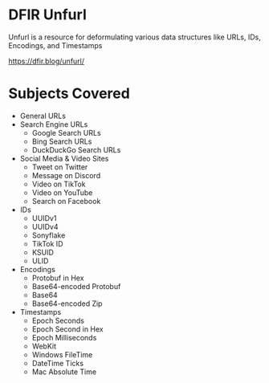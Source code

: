 # DFIR Unfurl
Unfurl is a resource for deformulating various data structures like URLs, IDs, Encodings, and Timestamps

https://dfir.blog/unfurl/

# Subjects Covered
- General URLs
- Search Engine URLs
    - Google Search URLs
    - Bing Search URLs
    - DuckDuckGo Search URLs
- Social Media & Video Sites
    - Tweet on Twitter
    - Message on Discord
    - Video on TikTok
    - Video on YouTube
    - Search on Facebook
- IDs
    - UUIDv1
    - UUIDv4
    - Sonyflake
    - TikTok ID
    - KSUID
    - ULID
- Encodings
    - Protobuf in Hex
    - Base64-encoded Protobuf
    - Base64
    - Base64-encoded Zip
- Timestamps
    - Epoch Seconds
    - Epoch Second in Hex
    - Epoch Milliseconds
    - WebKit
    - Windows FileTime
    - DateTime Ticks
    - Mac Absolute Time